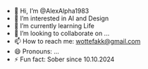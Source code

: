 - 👋 Hi, I’m @AlexAlpha1983
- 👀 I’m interested in AI and Design
- 🌱 I’m currently learning Life
- 💞️ I’m looking to collaborate on ...
- 📫 How to reach me: wottefakk@gmail.com 
- 😄 Pronouns: ...
- ⚡ Fun fact: Sober since 10.10.2024

<!---
AlexAlpha1983/AlexAlpha1983 is a ✨ special ✨ repository because its `README.md` (this file) appears on your GitHub profile.
You can click the Preview link to take a look at your changes.
--->
